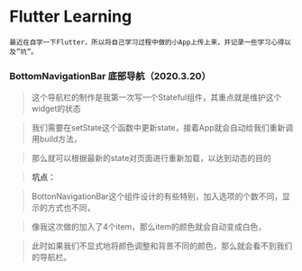 
# Flutter Learning
```
最近在自学一下Flutter，所以将自己学习过程中做的小App上传上来，并记录一些学习心得以及”坑”。
```

### BottomNavigationBar 底部导航（2020.3.20）
> 这个导航栏的制作是我第一次写一个Stateful组件，其重点就是维护这个widget的状态

> 我们需要在setState这个函数中更新state，接着App就会自动给我们重新调用build方法，

> 那么就可以根据最新的state对页面进行重新加载，以达到动态的目的

> **坑点：**

> BottonNavigationBar这个组件设计的有些特别，加入选项的个数不同，显示的方式也不同，

> 像我这次做的加入了4个item，那么item的颜色就会自动变成白色，

> 此时如果我们不显式地将颜色调整和背景不同的颜色，那么就会看不到我们的导航栏。

